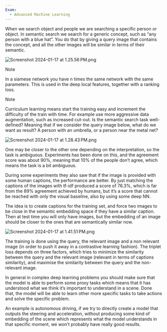 ```yaml
---
Exam:
  - Advanced Machine Learning
---
```

When we search object and people we are searching a specific person or object. In semantic search we search for a generic concept, such as “any person with a blue hat”. You do that by giving a query image that contains the concept, and all the other images will be similar in terms of their semantic.

![Screenshot 2024-01-17 at 1.25.56 PM.png](Screenshot_2024-01-17_at_1.25.56_PM.jpeg)

>[!Note]
In a siamese network you have n times the same network with the same parameters. This is used in the deep local features, together with a ranking loss.

>[!Note]
Curriculum learning means start the training easy and increment the difficulty of the train with time. For example use more aggressive data augmentation, such as increased cut-out.
Is the semantic search task well-defined? Meaning that if we consider the query image below, what do we want as result? A person with an umbrella, or a person near the metal net?

![Screenshot 2024-01-17 at 1.28.43 PM.png](Screenshot_2024-01-17_at_1.28.43_PM.jpeg)

One may be closer to the other one depending on the interpretation, so the task is ambiguous. Experiments has been done on this, and the agreement score was about 90%, meaning that 10% of the people don’t agree, which means the task is a bit ambiguous.

During some experiments they also saw that if the image is provided with some human captions, the performance are better. By just matching the captions of the images with tf-idf produced a score of 76.3%, which is far from the 89% agreement achieved by humans, but it’s a score that cannot be reached with only the visual baseline, also by using some deep NN.

The idea is to create captions for the training set, and force two images to be close in the semantic embedding space if they have a similar caption. Then at test time you will only have images, but the embedding of an image should be closer to the ones that are semantically similar now.

![Screenshot 2024-01-17 at 1.41.51 PM.png](Screenshot_2024-01-17_at_1.41.51_PM.jpeg)

The training is done using the query, the relevant image and a non relevant image (in order to push it away in a contrastive learning fashion). The triplet loss depends on three factors, which tries to minimize the similarity between the query and the relevant image (relevant in terms of captions similarity), and maximise the similarity between the query and the non-relevant image.

In general in complex deep learning problems you should make sure that the model is able to perform some proxy tasks which means that it has understood what we think it’s important to understand in a scene. Done that, the model will be able to learn other more specific tasks to take actions and solve the specific problem.

An example is autonomous driving, if we try to directly create a model that outputs the steering and acceleration, without producing some kind of embedding of the scene which represents what the model understands in that specific moment, we won’t probably have really good results.